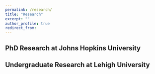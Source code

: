 ```yaml
---
permalink: /research/
title: "Research"
excerpt: ""
author_profile: true
redirect_from:
---
```


## PhD Research at Johns Hopkins University

## Undergraduate Research at Lehigh University
